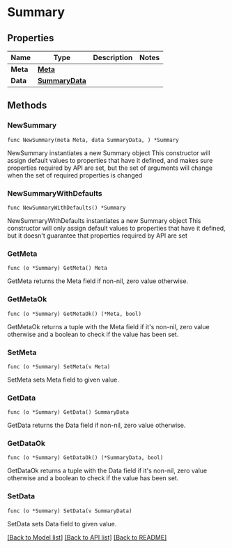# Summary

## Properties

Name | Type | Description | Notes
------------ | ------------- | ------------- | -------------
**Meta** | [**Meta**](Meta.md) |  | 
**Data** | [**SummaryData**](SummaryData.md) |  | 

## Methods

### NewSummary

`func NewSummary(meta Meta, data SummaryData, ) *Summary`

NewSummary instantiates a new Summary object
This constructor will assign default values to properties that have it defined,
and makes sure properties required by API are set, but the set of arguments
will change when the set of required properties is changed

### NewSummaryWithDefaults

`func NewSummaryWithDefaults() *Summary`

NewSummaryWithDefaults instantiates a new Summary object
This constructor will only assign default values to properties that have it defined,
but it doesn't guarantee that properties required by API are set

### GetMeta

`func (o *Summary) GetMeta() Meta`

GetMeta returns the Meta field if non-nil, zero value otherwise.

### GetMetaOk

`func (o *Summary) GetMetaOk() (*Meta, bool)`

GetMetaOk returns a tuple with the Meta field if it's non-nil, zero value otherwise
and a boolean to check if the value has been set.

### SetMeta

`func (o *Summary) SetMeta(v Meta)`

SetMeta sets Meta field to given value.


### GetData

`func (o *Summary) GetData() SummaryData`

GetData returns the Data field if non-nil, zero value otherwise.

### GetDataOk

`func (o *Summary) GetDataOk() (*SummaryData, bool)`

GetDataOk returns a tuple with the Data field if it's non-nil, zero value otherwise
and a boolean to check if the value has been set.

### SetData

`func (o *Summary) SetData(v SummaryData)`

SetData sets Data field to given value.



[[Back to Model list]](../README.md#documentation-for-models) [[Back to API list]](../README.md#documentation-for-api-endpoints) [[Back to README]](../README.md)


